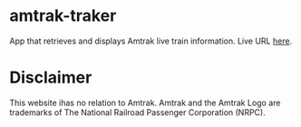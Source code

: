 # amtrak-traker

App that retrieves and displays Amtrak live train information. Live URL [here](https://main--brilliant-hamster-1aabb5.netlify.app/).

# Disclaimer

This website ihas no relation to Amtrak. Amtrak and the Amtrak Logo are trademarks of The National Railroad
Passenger Corporation (NRPC).
